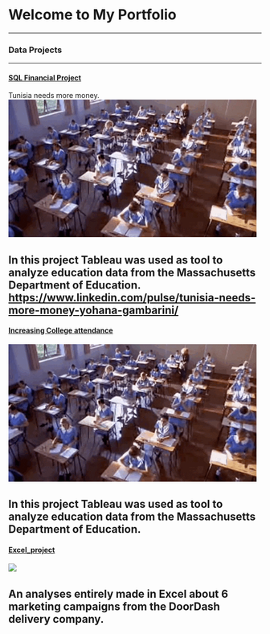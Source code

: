 # Welcome to My Portfolio
---
### Data Projects
---
#### [SQL Financial Project](SQL.md)
Tunisia needs more money.
<img src="images/Students class GIF.gif?raw=true"/>

In this project Tableau was used as tool to analyze education data from the Massachusetts Department of Education. 
https://www.linkedin.com/pulse/tunisia-needs-more-money-yohana-gambarini/
---
#### [Increasing College attendance](TableauProject.md)
<img src="images/Students class GIF.gif?raw=true"/>

In this project Tableau was used as tool to analyze education data from the Massachusetts Department of Education. 
---
 
#### [Excel_project](Excel_Project.md)
<img src="images/1671479534257.gif?raw=true"/>

An analyses entirely made in Excel about 6 marketing campaigns from the DoorDash delivery company.
---

